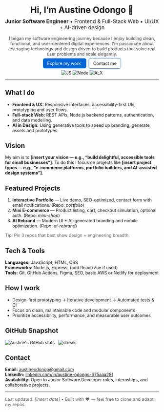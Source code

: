 <!-- GitHub Profile README — Professional Template -->
<div align="center">

  <!-- Hero / Title -->
  <h1>Hi, I’m Austine Odongo 👋</h1>
  <p style="font-size:1.05rem; margin-top: -8px;">
    <strong>Junior Software Engineer</strong> • Frontend & Full-Stack Web • UI/UX + AI-driven design
  </p>

  <!-- Short elevator pitch -->
  <p style="max-width:700px; text-align:center; color:#444;">
    I began my software engineering journey because I enjoy building clean, functional, and user-centered digital experiences. I'm
    passionate about leveraging technology and design driven to build products that solve real user problems and scale elegantly.
  </p>

  <!-- Key call-to-action -->
  <p>
    <a href="#what-i-do" style="padding:8px 14px; background:#0366d6; color:#fff; border-radius:6px; text-decoration:none;">
      Explore my work
    </a>
    &nbsp;
    <a href="#contact" style="padding:8px 14px; border:1px solid #0366d6; border-radius:6px; text-decoration:none;">
      Contact me
    </a>
  </p>

  <!-- Badges (example placeholders) -->
  <p>
    <img src="https://img.shields.io/badge/Tech-JavaScript-333333?style=flat-square" alt="JS"/>
    <img src="https://img.shields.io/badge/Stack-Node.js-43853d?style=flat-square" alt="Node"/>
    <img src="https://img.shields.io/badge/Learn%20Mode-ALX-ff69b4?style=flat-square" alt="ALX"/>
  </p>
</div>

<hr/>

<!-- What I Do -->
<h2 id="what-i-do">What I do</h2>
<ul>
  <li><strong>Frontend & UX:</strong> Responsive interfaces, accessibility-first UIs, prototyping and user flows.</li>
  <li><strong>Full-stack Web:</strong> REST APIs, Node.js backend patterns, authentication, and data modelling.</li>
  <li><strong>AI in Design:</strong> Using generative tools to speed up branding, generate assets and prototypes.</li>
</ul>

<!-- Vision & Projects -->
<h2 id="vision">Vision</h2>
<p>
  My aim is to <strong>[insert your vision — e.g., “build delightful, accessible tools for small businesses”]</strong>.
  To do this I focus on projects like <strong>[insert project types — e.g., “e-commerce platforms, portfolio builders,
  and AI-assisted design systems”]</strong>.
</p>

<!-- Featured Projects (use small cards or links) -->
<h2 id="featured-projects">Featured Projects</h2>
<div>
  <ol>
    <li><strong>Interactive Portfolio</strong> — Live demo, SEO-optimized, contact form with email notifications. (Repo: <em>portfolio</em>)</li>
    <li><strong>Mini E-commerce</strong> — Product listing, cart, checkout simulation, optional auth. (Repo: <em>mini-shop</em>)</li>
    <li><strong>AI Rebrand</strong> — Modern UI + AI-generated branding and mobile optimization. (Repo: <em>ai-rebrand</em>)</li>
  </ol>
  <p style="color:#666">Tip: Pin 3 repos that best show design + engineering breadth.</p>
</div>

<!-- Tech stack -->
<h2 id="tech-stack">Tech & Tools</h2>
<p>
  <strong>Languages:</strong> JavaScript, HTML, CSS<br/>
  <strong>Frameworks:</strong> Node.js, Express, (add React/Vue if used)<br/>
  <strong>Tools:</strong> Git, GitHub Actions, Figma, SEO, basic AWS or Netlify for deployment
</p>

<!-- How I Work -->
<h2 id="workflow">How I work</h2>
<ul>
  <li>Design-first prototyping → Iterative development → Automated tests & CI</li>
  <li>Focus on clean, maintainable code and modular components</li>
  <li>Prioritize accessibility, performance, and measurable user outcomes</li>
</ul>

<!-- Metrics / GitHub Stats (use generated images) -->
<h2 id="stats">GitHub Snapshot</h2>
<p>
  <img src="https://github-readme-stats.vercel.app/api?username=austine-odongo&show_icons=true" alt="Austine's GitHub stats" />
  &nbsp;
  <img src="https://github-readme-streak-stats.herokuapp.com/?user=austine-odongo" alt="streak" />
</p>

<!-- Contact -->
<h2 id="contact">Contact</h2>
<p>
  <strong>Email:</strong> <a href="mailto:austineodongo@gmail.com">austineodongo@gmail.com</a><br/>
  <strong>LinkedIn:</strong> <a href="https://www.linkedin.com/in/austine-odongo-675aaa281">linkedin.com/in/austine-odongo-675aaa281</a><br/>
  <strong>Availability:</strong> Open to Junior Software Developer roles, internships, and collaborative projects.
</p>

<hr/>

<!-- Footer -->
<p style="font-size:0.9rem; color:#666;">
  Last updated: <em>[insert date]</em> • Built with ❤️ — feel free to clone and adapt my repos.
</p>
